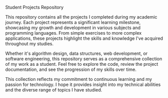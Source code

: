 Student Projects Repository

This repository contains all the projects I completed during my academic journey. Each project represents a significant learning milestone, showcasing my growth and development in various subjects and programming languages. From simple exercises to more complex applications, these projects highlight the skills and knowledge I've acquired throughout my studies.

Whether it's algorithm design, data structures, web development, or software engineering, this repository serves as a comprehensive collection of my work as a student. Feel free to explore the code, review the project documentation, and see the progression of my skills over time.

This collection reflects my commitment to continuous learning and my passion for technology. I hope it provides insight into my technical abilities and the diverse range of topics I have studied.
